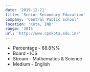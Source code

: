 ```yaml
---
date: '2019-12-21'
title: 'Senior Secondary Education'
company: 'Central Public School'
location: 'Kota, IND'
range: '2015'
url: 'http://www.cpskota.edu.in/'
---
```


- Percentage - 88.8%%
- Board - ICS
- Stream - Mathematics & Science
- Medium - English
